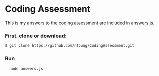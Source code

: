 # Coding Assessment
This is my answers to the coding assessment are included in answers.js.

### First, clone or download:

```bash
$ git clone https://github.com/ntoung/CodingAssessment.git
```

### Run
```bash
  node answers.js
```

